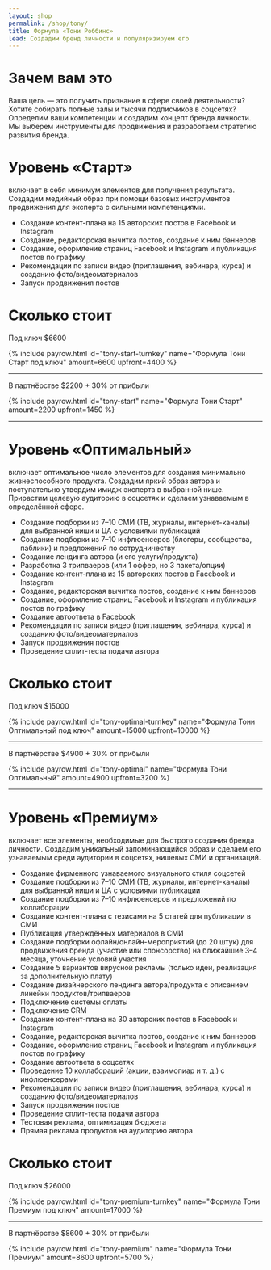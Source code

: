 ```yaml
---
layout: shop
permalink: /shop/tony/
title: Формула «Тони Роббинс»
lead: Создадим бренд личности и популяризируем его
---
```


# **Зачем вам это**

Ваша цель — это получить признание в сфере своей деятельности? Хотите собирать полные залы и тысячи подписчиков в соцсетях? Определим ваши компетенции и создадим концепт бренда личности. Мы выберем инструменты для продвижения и разработаем стратегию развития бренда.

# **Уровень «Старт»**

включает в себя минимум элементов для получения результата. Создадим медийный образ при помощи базовых инструментов продвижения для эксперта с сильными компетенциями.

- Создание контент-плана на 15 авторских постов в Facebook и Instagram
- Создание, редакторская вычитка постов, создание к ним баннеров
- Создание, оформление страниц Facebook и Instagram и публикация постов по графику
- Рекомендации по записи видео (приглашения, вебинара, курса) и созданию фото/видеоматериалов
- Запуск продвижения постов

# **Сколько стоит**

Под ключ $6600

{% include payrow.html id="tony-start-turnkey" name="Формула Тони Старт под ключ" amount=6600 upfront=4400 %}

---

В партнёрстве $2200 + 30% от прибыли

{% include payrow.html id="tony-start" name="Формула Тони Старт" amount=2200 upfront=1450 %}

---

# **Уровень «Оптимальный»**

включает оптимальное число элементов для создания минимально жизнеспособного продукта. Создадим яркий образ автора и поступательно утвердим имидж эксперта в выбранной нише. Прирастим целевую аудиторию в соцсетях и сделаем узнаваемым в определённой сфере.

- Создание подборки из 7–10 СМИ (ТВ, журналы, интернет-каналы) для выбранной ниши и ЦА с условиями публикаций
- Создание подборки из 7–10 инфлюенсеров (блогеры, сообщества, паблики) и предложений по сотрудничеству
- Создание лендинга автора (и его услуги/продукта)
- Разработка 3 трипваеров (или 1 оффер, но 3 пакета/опции)
- Создание контент-плана из 15 авторских постов в Facebook и Instagram
- Создание, редакторская вычитка постов, создание к ним баннеров
- Создание, оформление страниц Facebook и Instagram и публикация постов по графику
- Создание автоответа в Facebook
- Рекомендации по записи видео (приглашения, вебинара, курса) и созданию фото/видеоматериалов
- Запуск продвижения постов
- Проведение сплит-теста подачи автора

# **Сколько стоит**

Под ключ $15000

{% include payrow.html id="tony-optimal-turnkey" name="Формула Тони Оптимальный под ключ" amount=15000 upfront=10000 %}

---

В партнёрстве $4900 + 30% от прибыли

{% include payrow.html id="tony-optimal" name="Формула Тони Оптимальный" amount=4900 upfront=3200 %}

---

# **Уровень «Премиум»**

включает все элементы, необходимые для быстрого создания бренда личности. Создадим уникальный запоминающийся образ и сделаем его узнаваемым среди аудитории в соцсетях, нишевых СМИ и организаций.

- Создание фирменного узнаваемого визуального стиля соцсетей
- Создание подборки из 7–10 СМИ (ТВ, журналы, интернет-каналы) для выбранной ниши и ЦА с условиями публикации
- Создание подборки из 7–10 инфлюенсеров и предложений по коллаборации
- Создание контент-плана с тезисами на 5 статей для публикации в СМИ
- Публикация утверждённых материалов в СМИ
- Создание подборки офлайн/онлайн-мероприятий (до 20 штук) для продвижения бренда (участие или спонсорство) на ближайшие 3–4 месяца, уточнение условий участия
- Создание 5 вариантов вирусной рекламы (только идеи, реализация за дополнительную плату)
- Создание дизайнерского лендинга автора/продукта с описанием линейки продуктов/трипваеров
- Подключение системы оплаты
- Подключение CRM
- Создание контент-плана на 30 авторских постов в Facebook и Instagram
- Создание, редакторская вычитка постов, создание к ним баннеров
- Создание, оформление страниц Facebook и Instagram и публикация постов по графику
- Создание автоответа в соцсетях
- Проведение 10 коллабораций (акции, взаимопиар и т. д.) с инфлюенсерами
- Рекомендации по записи видео (приглашения, вебинара, курса) и созданию фото/видеоматериалов
- Запуск продвижения постов
- Проведение сплит-теста подачи автора
- Тестовая реклама, оптимизация бюджета
- Прямая реклама продуктов на аудиторию автора

# **Сколько стоит**

Под ключ $26000

{% include payrow.html id="tony-premium-turnkey" name="Формула Тони Премиум под ключ" amount=17000 %}

---

В партнёрстве $8600 + 30% от прибыли

{% include payrow.html id="tony-premium" name="Формула Тони Премиум" amount=8600 upfront=5700 %}